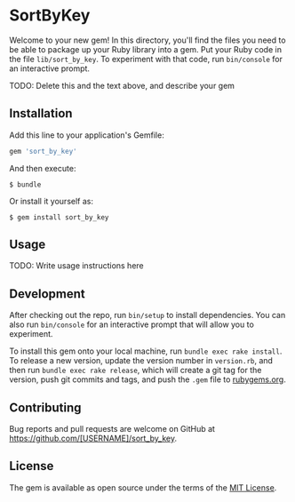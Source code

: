 # SortByKey

Welcome to your new gem! In this directory, you'll find the files you need to be able to package up your Ruby library into a gem. Put your Ruby code in the file `lib/sort_by_key`. To experiment with that code, run `bin/console` for an interactive prompt.

TODO: Delete this and the text above, and describe your gem

## Installation

Add this line to your application's Gemfile:

```ruby
gem 'sort_by_key'
```

And then execute:

    $ bundle

Or install it yourself as:

    $ gem install sort_by_key

## Usage

TODO: Write usage instructions here

## Development

After checking out the repo, run `bin/setup` to install dependencies. You can also run `bin/console` for an interactive prompt that will allow you to experiment.

To install this gem onto your local machine, run `bundle exec rake install`. To release a new version, update the version number in `version.rb`, and then run `bundle exec rake release`, which will create a git tag for the version, push git commits and tags, and push the `.gem` file to [rubygems.org](https://rubygems.org).

## Contributing

Bug reports and pull requests are welcome on GitHub at https://github.com/[USERNAME]/sort_by_key.


## License

The gem is available as open source under the terms of the [MIT License](http://opensource.org/licenses/MIT).

